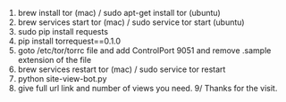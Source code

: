 1. brew install tor (mac) / sudo apt-get install tor (ubuntu)
2. brew services start tor (mac) / sudo service tor start (ubuntu)
3. sudo pip install requests
4. pip install torrequest==0.1.0
5. goto /etc/tor/torrc file and add  ControlPort 9051 and remove .sample extension of the file
6. brew services restart tor (mac) / sudo service tor restart
7. python site-view-bot.py
8. give full url link and number of views you need.
9/ Thanks for the visit.
